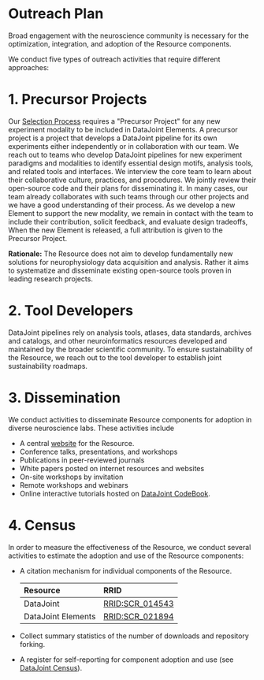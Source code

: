 # Outreach Plan

Broad engagement with the neuroscience community is necessary for the optimization, integration, and adoption of the Resource components.

We conduct five types of outreach activities that require different approaches:

# 1. Precursor Projects

Our [Selection Process](selection.md) requires a "Precursor Project" for any new experiment modality to be included in DataJoint Elements.
A precursor project is a project that develops a DataJoint pipeline for its own experiments either independently or in collaboration with our team.
We reach out to teams who develop DataJoint pipelines for new experiment paradigms and modalities to identify essential design motifs, analysis tools, and related tools and interfaces.
We interview the core team to learn about their collaborative culture, practices, and procedures.
We jointly review their open-source code and their plans for disseminating it.
In many cases, our team already collaborates with such teams through our other projects and we have a good understanding of their process.
As we develop a new Element to support the new modality, we remain in contact with the team to include their contribution, solicit feedback, and evaluate design tradeoffs,  
When the new Element is released, a full attribution is given to the Precursor Project.

**Rationale:** The Resource does not aim to develop fundamentally new solutions for neurophysiology data acquisition and analysis. Rather it aims to systematize and disseminate existing open-source tools proven in leading research projects.

# 2. Tool Developers

DataJoint pipelines rely on analysis tools, atlases, data standards, archives and catalogs, and other neuroinformatics resources developed and maintained by the broader scientific community.
To ensure sustainability of the Resource, we reach out to the tool developer to establish joint sustainability roadmaps.

# 3. Dissemination

We conduct activities to disseminate Resource components for adoption in diverse neuroscience labs. These activities include

- A central [website](https://elements.datajoint.org) for the Resource.
- Conference talks, presentations, and workshops
- Publications in peer-reviewed journals
- White papers posted on internet resources and websites
- On-site workshops by invitation
- Remote workshops and webinars
- Online interactive tutorials hosted on [DataJoint CodeBook](https://codebook.datajoint.io).

# 4. Census

In order to measure the effectiveness of the Resource, we conduct several activities to estimate the adoption and use of the Resource components:

- A citation mechanism for individual components of the Resource.

     | Resource | RRID |
     |:---------|:-----|
     | DataJoint | [RRID:SCR_014543](https://scicrunch.org/resolver/SCR_014543) |
     | DataJoint Elements | [RRID:SCR_021894](https://scicrunch.org/resolver/SCR_021894) |

- Collect summary statistics of the number of downloads and repository forking.

- A register for self-reporting for component adoption and use (see [DataJoint Census](https://community.datajoint.io)).
